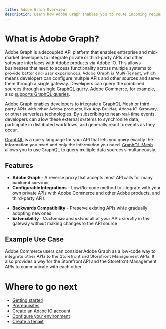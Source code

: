 ```yaml
---
title: Adobe Graph Overview
description: Learn how Adobe Graph enables you to route incoming requests from customers to different underlying remote services.
---
```


# What is Adobe Graph?

Adobe Graph is a decoupled API platform that enables enterprise and mid-market developers to integrate private or third-party APIs and other software interfaces with Adobe products via Adobe IO. This allows businesses that need to access functionality across multiple systems to provide better end-user experiences. Adobe Graph is [Multi-Tenant], which means developers can configure multiple APIs and other sources and serve them through a single gateway. Developers can query the combined sources through a single [GraphQL] query. Adobe Commerce, for example, also [supports GraphQL queries].

Adobe Graph enables developers to integrate a GraphQL Mesh or third-party APIs with other Adobe products, like App Builder, Adobe IO Gateway, or other serverless technologies. By subscribing to near-real-time events, developers can allow these external systems to synchronize data, participate in distributed workflows, and generally react to events as they occur. 

<InlineAlert variant="info" slots="text"/>

[GraphQL] is a query language for your API that lets you query exactly the information you need and only the information you need. [GraphQL Mesh] allows you to use GraphQL to query multiple data sources simultaneously.

## Features

-  **Adobe Graph** - A reverse proxy that accepts most API calls for many backend services
-  **Configurable Integrations** - Low/No-code method to integrate with your own private APIs with Adobe Commerce and other Adobe products, and third-party APIs
<!-- The two features below likely refer to the App Builder and may need to be deleted before beta -->
-  **Backwards Compatibility** - Preserve existing APIs while gradually adopting new ones 
-  **Extensibility** - Customize and extend all of your APIs directly in the gateway without making changes to the API source

## Example Use Case

Adobe Commerce users can consider Adobe Graph as a low-code way to integrate other APIs to the Storefront and Storefront Management APIs. It also provides a way for the Storefront API and the Storefront Management APIs to communicate with each other.

# Where to go next

-  [Getting started]
  -  [Prerequisites]
  -  [Create an Adobe IO account]
  -  [Configure your environment]
-  [Create a tenant]

<!-- Link Definitions -->
<!-- i'll clean out the unused links once we get everything settled. -->
[supports GraphQL queries]:https://devdocs.magento.com/guides/v2.4/graphql/index.html
[GraphQL]: https://graphql.org/
[GraphQL Mesh]: https://www.graphql-mesh.com/
[mesh]:https://www.graphql-mesh.com/docs/getting-started/basic-usage
[Multi-Tenant]:https://medium.com/javarevisited/understanding-of-multi-tenancy-7e9f57f00d1d
[Getting started]:{{page.baseurl}}/overview/getting-started.md
[Prerequisites]:{{page.baseurl}}/overview/getting-started.md#Prerequisites
[Create an Adobe IO account]:{{page.baseurl}}/overview/getting-started.md#Create_an_Adobe_IO_account
[Configure your environment]:{{page.baseurl}}/overview/getting-started.md#Configure_your_environment
[Create a tenant]:{{page.baseurl}}/overview/create-a-tenant.md

